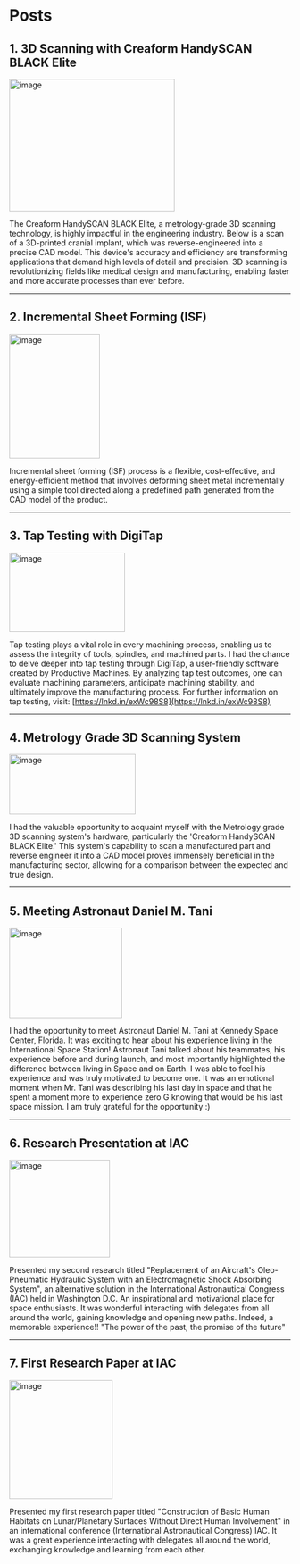 # Posts

## 1. 3D Scanning with Creaform HandySCAN BLACK Elite
<img width="296" height="237" alt="image" src="https://github.com/user-attachments/assets/343b6f0c-d6b1-43ef-8001-d1cac6618659" />

The Creaform HandySCAN BLACK Elite, a metrology-grade 3D scanning technology, is highly impactful in the engineering industry. Below is a scan of a 3D-printed cranial implant, which was reverse-engineered into a precise CAD model. This device's accuracy and efficiency are transforming applications that demand high levels of detail and precision. 3D scanning is revolutionizing fields like medical design and manufacturing, enabling faster and more accurate processes than ever before.

---

## 2. Incremental Sheet Forming (ISF)
<img width="162" height="223" alt="image" src="https://github.com/user-attachments/assets/5e4d5d40-637d-47ae-bc74-ff7b9f448b4f" />

Incremental sheet forming (ISF) process is a flexible, cost-effective, and energy-efficient method that involves deforming sheet metal incrementally using a simple tool directed along a predefined path generated from the CAD model of the product.

---

## 3. Tap Testing with DigiTap
<img width="207" height="142" alt="image" src="https://github.com/user-attachments/assets/168bd911-e98f-4e0d-a498-fd248c6e2642" />

Tap testing plays a vital role in every machining process, enabling us to assess the integrity of tools, spindles, and machined parts. I had the chance to delve deeper into tap testing through DigiTap, a user-friendly software created by Productive Machines. By analyzing tap test outcomes, one can evaluate machining parameters, anticipate machining stability, and ultimately improve the manufacturing process.
For further information on tap testing, visit: [https://lnkd.in/exWc98S8](https://lnkd.in/exWc98S8)

---

## 4. Metrology Grade 3D Scanning System
<img width="226" height="108" alt="image" src="https://github.com/user-attachments/assets/3f930fb5-b175-4b5d-981d-b70375d575dd" />

I had the valuable opportunity to acquaint myself with the Metrology grade 3D scanning system's hardware, particularly the 'Creaform HandySCAN BLACK Elite.' This system's capability to scan a manufactured part and reverse engineer it into a CAD model proves immensely beneficial in the manufacturing sector, allowing for a comparison between the expected and true design.

---

## 5. Meeting Astronaut Daniel M. Tani
<img width="202" height="162" alt="image" src="https://github.com/user-attachments/assets/c29f5aea-12ce-4114-be50-422255fc5753" />

I had the opportunity to meet Astronaut Daniel M. Tani at Kennedy Space Center, Florida. It was exciting to hear about his experience living in the International Space Station! Astronaut Tani talked about his teammates, his experience before and during launch, and most importantly highlighted the difference between living in Space and on Earth. I was able to feel his experience and was truly motivated to become one. It was an emotional moment when Mr. Tani was describing his last day in space and that he spent a moment more to experience zero G knowing that would be his last space mission. I am truly grateful for the opportunity :)

---

## 6. Research Presentation at IAC
<img width="180" height="175" alt="image" src="https://github.com/user-attachments/assets/976db363-a777-4f8f-a11c-54ec0a460344" />

Presented my second research titled "Replacement of an Aircraft's Oleo-Pneumatic Hydraulic System with an Electromagnetic Shock Absorbing System", an alternative solution in the International Astronautical Congress (IAC) held in Washington D.C. An inspirational and motivational place for space enthusiasts. It was wonderful interacting with delegates from all around the world, gaining knowledge and opening new paths. Indeed, a memorable experience!! "The power of the past, the promise of the future"

---

## 7. First Research Paper at IAC
<img width="185" height="213" alt="image" src="https://github.com/user-attachments/assets/6fdaef77-4542-4811-8d6b-c4fd80cf4bf2" />

Presented my first research paper titled "Construction of Basic Human Habitats on Lunar/Planetary Surfaces Without Direct Human Involvement" in an international conference (International Astronautical Congress) IAC. It was a great experience interacting with delegates all around the world, exchanging knowledge and learning from each other.

